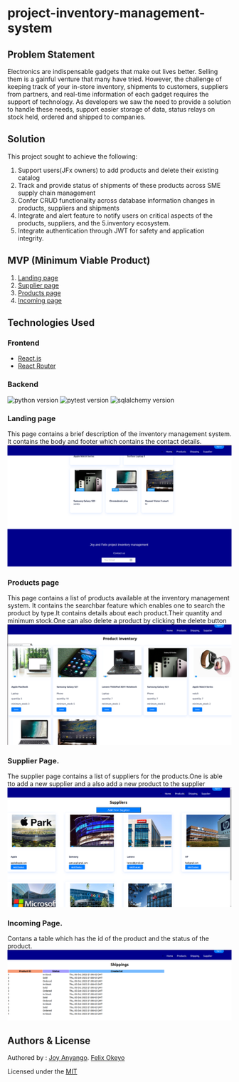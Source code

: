# project-inventory-management-system


## Problem Statement

Electronics are indispensable gadgets that make out lives better. Selling them is a gainful venture that many have tried. However, the challenge of keeping track of your in-store inventory, shipments to customers, suppliers from partners, and real-time information of each gadget requires the support of technology. As developers we saw the need to provide a solution to handle these needs, support easier storage of data, status relays on stock held, ordered and shipped to companies.

## Solution

This project sought to achieve the following:
1. Support users(JFx owners) to add products and delete their existing catalog
2. Track and provide status of shipments of these products across SME supply chain management 
3. Confer CRUD functionality across database information changes in products, suppliers and shipments
4. Integrate and alert feature to notify users on critical aspects of the products, suppliers, and the 5.inventory ecosystem. 
5. Integrate authentication through JWT for safety and application integrity. 

## MVP (Minimum Viable Product)

1. [Landing page](#landingpage)
2. [Supplier page](#supplierpage)
3. [Products page](#productspage)
4. [Incoming page](#incomingpage)



## Technologies Used

### Frontend

- [React.js](https://img.shields.io/badge/react-v18.2.0-blue)
- [React Router](https://img.shields.io/badge/react%20router-v5-blue)

### Backend

![python version](https://img.shields.io/badge/python-3.10.12+-blue.svg)
![pytest version](https://img.shields.io/badge/pytest-7.1.3+-cyan.svg)
![sqlalchemy version](https://img.shields.io/badge/sqlalchemy-2.0%2B-blue.svg)


### Landing page
This page contains a brief description of the inventory management system. It contains the body and footer which contains the contact details.
<img src="landing.png" alt="landing page" title="landing page">

### Products page
This page contains a list of products available at the inventory management system. It contains the searchbar feature which enables one to search the product by type.It contains details about each product.Their quantity and minimum stock.One can also delete a product by clicking the delete button
<img src="products.png" alt="products page" title="products page">

### Supplier Page.
The supplier page contains a list of suppliers for the products.One is able tto add a new supplier and a also add a new product to the supplier
<img src="suppliers.png" alt="products page" title="products page">

### Incoming Page.
Contans a table which has the id of the product and the status of the product.
<img src="incoming.png" alt="products page" title="products page">

## Authors & License

Authored by :
[Joy Anyango](https://github.com/JOY19ANYANGO).
[Felix Okeyo](https://github.com/Felix-Okeyo)

Licensed under the [MIT](https://choosealicense.com/licenses/mit/)


